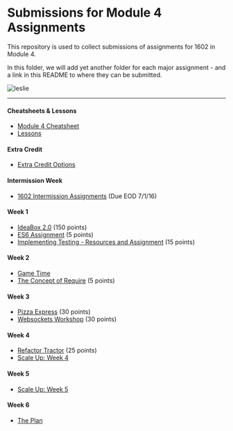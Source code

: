 # Submissions for Module 4 Assignments

This repository is used to collect submissions of assignments for 1602 in Module 4.

In this folder, we will add yet another folder for each major assignment - and a link in this README to where they can be submitted.

![leslie](https://ak-hdl.buzzfed.com/static/2013-12/enhanced/webdr02/9/21/enhanced-buzz-19197-1386641047-2.jpg)

-----

#### Cheatsheets & Lessons

* [Module 4 Cheatsheet](module-4-cheatsheet.markdown)
* [Lessons](https://github.com/turingschool/lesson_plans/tree/master/ruby_04-apis_and_scalability)

#### Extra Credit

* [Extra Credit Options](extra-credit/)

#### Intermission Week

* [1602 Intermission Assignments](https://github.com/turingschool/intermission-assignments/issues?q=is%3Aopen+is%3Aissue+label%3A1602) (Due EOD 7/1/16)

#### Week 1

* [IdeaBox 2.0](ideabox2.0/) (150 points)
* [ES6 Assignment](https://gist.github.com/rrgayhart/67ed81f58a9b9295136c619a5186e71b) (5 points)
* [Implementing Testing - Resources and Assignment](https://gist.github.com/rrgayhart/a15d8017cad3ce4ab58bc4f50afd1c86) (15 points)

#### Week 2

* [Game Time](/gametime)
* [The Concept of Require](https://gist.github.com/rrgayhart/ecfef18b681d0dca6ec2929c71e7c505) (5 points)

#### Week 3

* [Pizza Express](https://gist.github.com/rrgayhart/20a39fe470cad4a45da99dcda19c7f6b) (30 points)
* [Websockets Workshop](https://gist.github.com/rrgayhart/25ece63d804fdb966b929da6deedeee5) (30 points)

#### Week 4

* [Refactor Tractor](https://gist.github.com/rrgayhart/49dcbed1f65d51e5a92e4ea1afb58e2e) (25 points)
* [Scale Up: Week 4](/scale-up-wk-4)

#### Week 5

* [Scale Up: Week 5](/scale-up-wk-5)

#### Week 6

* [The Plan](/the-plan)
